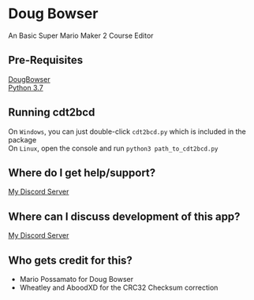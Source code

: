 # Doug Bowser
An Basic Super Mario Maker 2 Course Editor

## Pre-Requisites
[DougBowser](https://github.com/MarioPossamato/DougBowser/archive/master.zip)  
[Python 3.7](https://www.python.org/downloads/release/python-370/)  

## Running cdt2bcd
On `Windows`, you can just double-click `cdt2bcd.py` which is included in the package  
On `Linux`, open the console and run `python3 path_to_cdt2bcd.py`

## Where do I get help/support?
[My Discord Server](https://discord.gg/8wx8uQF)

## Where can I discuss development of this app?
[My Discord Server](https://discord.gg/8wx8uQF)

## Who gets credit for this?
- Mario Possamato for Doug Bowser
- Wheatley and AboodXD for the CRC32 Checksum correction
